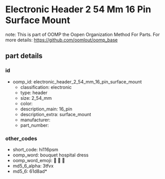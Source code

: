 # Electronic Header 2 54 Mm 16 Pin Surface Mount  

note: This is part of OOMP the Oopen Organization Method For Parts. For more details: https://github.com/oomlout/oomp_base

##  part details





### id
* oomp_id: electronic_header_2_54_mm_16_pin_surface_mount
  * classification: electronic
  * type: header
  * size: 2_54_mm
  * color: 
  * description_main: 16_pin
  * description_extra: surface_mount
  * manufacturer: 
  * part_number: 

### other_codes
* short_code: hi116psm
* oomp_word: bouquet hospital dress
* oomp_word_emoji: :bouquet: :hospital: :dress:
* md5_6_alpha: 3tfvx
* md5_6: 61d8ad* 